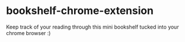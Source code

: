 # bookshelf-chrome-extension
Keep track of your reading through this mini bookshelf tucked into your chrome browser :)